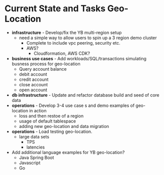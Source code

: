 # Current State and Tasks Geo-Location



- **infrastructure** - Develop/fix the YB multi-region setup
  - need a simple way to allow users to spin up a 3 region demo cluster
    - Complete to include vpc peering, security etc. 
    - AWS? 
      - Cloudformation, AWS CDK?
- **business use cases** - Add workloads/SQL/transactions simulating busness process for geo-location
  - Query account balance
  - debit account
  - credit account
  - close account
  - open account
- **db infrastructure** - Update and refactor database build and seed of core data
- **operations** - Develop 3-4 use case s and demo examples of geo-location in action
  - loss and then restoe of a region
  - usage of default tablespace
  - adding new geo-location and data migration
- **operations** - Load testing geo-location. 
  - large data sets
    - TPS
    - latencies
- Add additional language examples for YB geo-location?
  - Java Spring Boot
  - Javascript
  - Go

